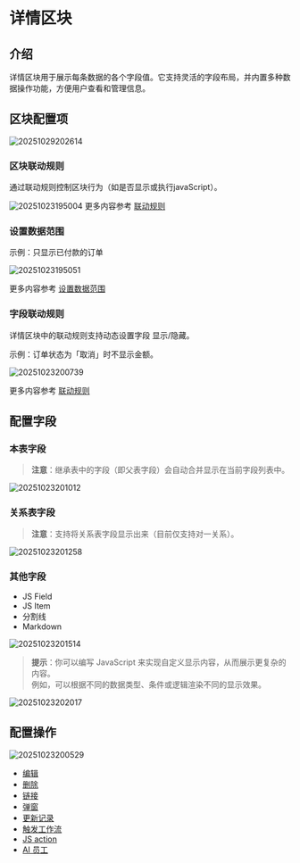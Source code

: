 # 详情区块

## 介绍

详情区块用于展示每条数据的各个字段值。它支持灵活的字段布局，并内置多种数据操作功能，方便用户查看和管理信息。

## 区块配置项

![20251029202614](https://static-docs.nocobase.com/20251029202614.png)

### 区块联动规则

通过联动规则控制区块行为（如是否显示或执行javaScript）。

![20251023195004](https://static-docs.nocobase.com/20251023195004.png)
更多内容参考 [联动规则](/interface-builder/linkage-rule)

### 设置数据范围

示例：只显示已付款的订单

![20251023195051](https://static-docs.nocobase.com/20251023195051.png)

更多内容参考 [设置数据范围](/interface-builder/blocks/block-settings/data-scope)

### 字段联动规则

详情区块中的联动规则支持动态设置字段 显示/隐藏。

示例：订单状态为「取消」时不显示金额。

![20251023200739](https://static-docs.nocobase.com/20251023200739.png)

更多内容参考 [联动规则](/interface-builder/linkage-rule)

## 配置字段

### 本表字段

> **注意**：继承表中的字段（即父表字段）会自动合并显示在当前字段列表中。

![20251023201012](https://static-docs.nocobase.com/20251023201012.png)

### 关系表字段

> **注意**：支持将关系表字段显示出来（目前仅支持对一关系）。

![20251023201258](https://static-docs.nocobase.com/20251023201258.png)


### 其他字段
- JS Field
- JS Item
- 分割线
- Markdown

![20251023201514](https://static-docs.nocobase.com/20251023201514.png)

> **提示**：你可以编写 JavaScript 来实现自定义显示内容，从而展示更复杂的内容。  
> 例如，可以根据不同的数据类型、条件或逻辑渲染不同的显示效果。

![20251023202017](https://static-docs.nocobase.com/20251023202017.png)



## 配置操作

![20251023200529](https://static-docs.nocobase.com/20251023200529.png)

- [编辑](/interface-builder/actions/types/edit)
- [删除](/interface-builder/actions/types/delete)
- [链接](/interface-builder/actions/types/link)
- [弹窗](/interface-builder/actions/types/pop-up)
- [更新记录](/interface-builder/actions/types/update-record)
- [触发工作流](/interface-builder/actions/types/trigger-workflow)
- [JS action ](/interface-builder/actions/types/js-action)
- [AI 员工](/interface-builder/actions/types/ai-employee)
